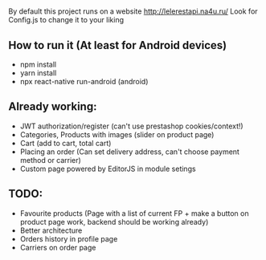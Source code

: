 #
By default this project runs on a website
http://lelerestapi.na4u.ru/
Look for Config.js to change it to your liking

## How to run it (At least for Android devices)
- npm install
- yarn install
- npx react-native run-android  (android)


## Already working:
- JWT authorization/register (can't use prestashop cookies/context!)
- Categories, Products with images (slider on product page)
- Cart (add to cart, total cart)
- Placing an order (Can set delivery address, can't choose payment method or carrier)
- Custom page powered by EditorJS in module setings

## TODO:
- Favourite products (Page with a list of current FP + make a button on product page work, backend should be working already)
- Better architecture
- Orders history in profile page
- Carriers on order page


